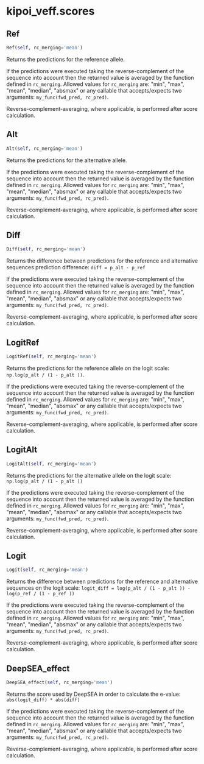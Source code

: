 <h1 id="kipoi_veff.scores">kipoi_veff.scores</h1>


<h2 id="kipoi_veff.scores.Ref">Ref</h2>

```python
Ref(self, rc_merging='mean')
```
Returns the predictions for the reference allele.

If the predictions were executed taking
the reverse-complement of the sequence into account then the returned value is averaged by
the function defined in `rc_merging`. Allowed values for `rc_merging` are: "min", "max", "mean", "median",
"absmax" or any callable that accepts/expects two arguments:  `my_func(fwd_pred, rc_pred)`.

Reverse-complement-averaging, where applicable, is performed after score calculation.

<h2 id="kipoi_veff.scores.Alt">Alt</h2>

```python
Alt(self, rc_merging='mean')
```
Returns the predictions for the alternative allele.

If the predictions were executed taking
the reverse-complement of the sequence into account then the returned value is averaged by
the function defined in `rc_merging`. Allowed values for `rc_merging` are: "min", "max", "mean", "median",
"absmax" or any callable that accepts/expects two arguments:  `my_func(fwd_pred, rc_pred)`.

Reverse-complement-averaging, where applicable, is performed after score calculation.

<h2 id="kipoi_veff.scores.Diff">Diff</h2>

```python
Diff(self, rc_merging='mean')
```
Returns the difference between predictions for the reference and alternative
sequences prediction difference: `diff = p_alt - p_ref`

If the predictions were executed taking
the reverse-complement of the sequence into account then the returned value is averaged by
the function defined in `rc_merging`. Allowed values for `rc_merging` are: "min", "max", "mean", "median",
"absmax" or any callable that accepts/expects two arguments:  `my_func(fwd_pred, rc_pred)`.

Reverse-complement-averaging, where applicable, is performed after score calculation.

<h2 id="kipoi_veff.scores.LogitRef">LogitRef</h2>

```python
LogitRef(self, rc_merging='mean')
```
Returns the predictions for the reference allele on the logit scale: `np.log(p_alt / (1 - p_alt ))`.

If the predictions were executed taking
the reverse-complement of the sequence into account then the returned value is averaged by
the function defined in `rc_merging`. Allowed values for `rc_merging` are: "min", "max", "mean", "median",
"absmax" or any callable that accepts/expects two arguments:  `my_func(fwd_pred, rc_pred)`.

Reverse-complement-averaging, where applicable, is performed after score calculation.

<h2 id="kipoi_veff.scores.LogitAlt">LogitAlt</h2>

```python
LogitAlt(self, rc_merging='mean')
```
Returns the predictions for the alternative allele on the logit scale: `np.log(p_alt / (1 - p_alt ))`

If the predictions were executed taking
the reverse-complement of the sequence into account then the returned value is averaged by
the function defined in `rc_merging`. Allowed values for `rc_merging` are: "min", "max", "mean", "median",
"absmax" or any callable that accepts/expects two arguments:  `my_func(fwd_pred, rc_pred)`.

Reverse-complement-averaging, where applicable, is performed after score calculation.


<h2 id="kipoi_veff.scores.Logit">Logit</h2>

```python
Logit(self, rc_merging='mean')
```
Returns the difference between predictions for the reference and alternative sequences on
the logit scale: `logit_diff = log(p_alt / (1 - p_alt )) - log(p_ref / (1 - p_ref ))`

If the predictions were executed taking
the reverse-complement of the sequence into account then the returned value is averaged by
the function defined in `rc_merging`. Allowed values for `rc_merging` are: "min", "max", "mean", "median",
"absmax" or any callable that accepts/expects two arguments:  `my_func(fwd_pred, rc_pred)`.

Reverse-complement-averaging, where applicable, is performed after score calculation.

<h2 id="kipoi_veff.scores.DeepSEA_effect">DeepSEA_effect</h2>

```python
DeepSEA_effect(self, rc_merging='mean')
```
Returns the score used by DeepSEA in order to calculate the e-value: `abs(logit_diff) * abs(diff)`

If the predictions were executed taking
the reverse-complement of the sequence into account then the returned value is averaged by
the function defined in `rc_merging`. Allowed values for `rc_merging` are: "min", "max", "mean", "median",
"absmax" or any callable that accepts/expects two arguments:  `my_func(fwd_pred, rc_pred)`.

Reverse-complement-averaging, where applicable, is performed after score calculation.

